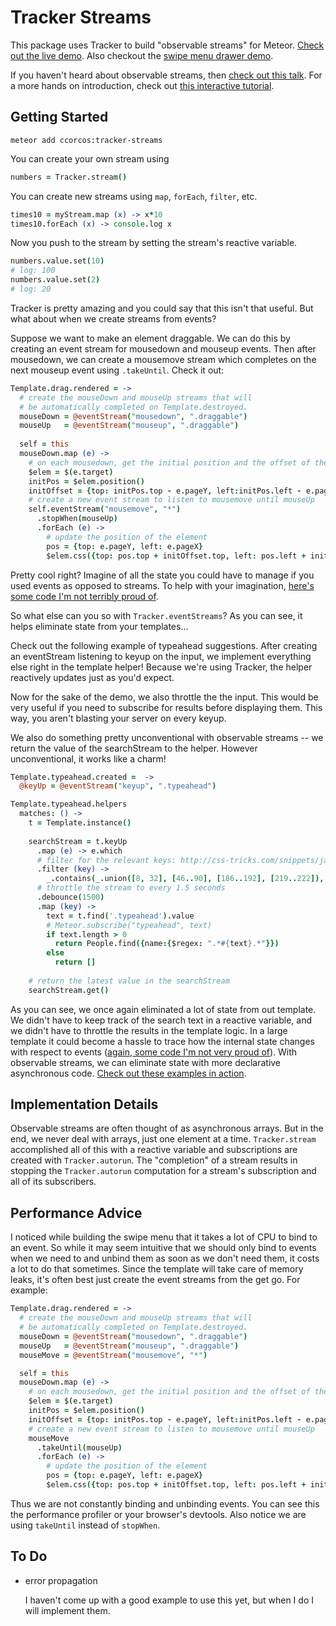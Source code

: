 # Tracker Streams

This package uses Tracker to build "observable streams" for Meteor. [Check out the live demo](http://tracker-streams.meteor.com). Also checkout the [swipe menu drawer demo](http://tracker-streams-menu.meteor.com).

If you haven't heard about observable streams, then [check out this talk](https://www.youtube.com/watch?v=XRYN2xt11Ek).
For a more hands on introduction, check out [this interactive tutorial](http://jhusain.github.io/learnrx/).

## Getting Started

    meteor add ccorcos:tracker-streams

You can create your own stream using

```coffee
numbers = Tracker.stream()
```

You can create new streams using `map`, `forEach`, `filter`, etc.

```coffee
times10 = myStream.map (x) -> x*10
times10.forEach (x) -> console.log x
```

Now you push to the stream by setting the stream's reactive variable.

```coffee
numbers.value.set(10)
# log: 100
numbers.value.set(2)
# log: 20
```

Tracker is pretty amazing and you could say that this isn't that useful.
But what about when we create streams from events?

Suppose we want to make an element draggable. We can do this by creating
an event stream for mousedown and mouseup events. Then after mousedown, 
we can create a mousemove stream which completes on the next mouseup event
using `.takeUntil`. Check it out:

```coffee
Template.drag.rendered = ->
  # create the mouseDown and mouseUp streams that will 
  # be automatically completed on Template.destroyed.
  mouseDown = @eventStream("mousedown", ".draggable")
  mouseUp   = @eventStream("mouseup", ".draggable")
  
  self = this
  mouseDown.map (e) ->
    # on each mousedown, get the initial position and the offset of the click
    $elem = $(e.target)
    initPos = $elem.position()
    initOffset = {top: initPos.top - e.pageY, left:initPos.left - e.pageX}
    # create a new event stream to listen to mousemove until mouseUp
    self.eventStream("mousemove", "*")
      .stopWhen(mouseUp)
      .forEach (e) ->
        # update the position of the element
        pos = {top: e.pageY, left: e.pageX}
        $elem.css({top: pos.top + initOffset.top, left: pos.left + initOffset.left})
```

Pretty cool right? Imagine of all the state you could have to manage if you
used events as opposed to streams. To help with your imagination, [here's some
code I'm not terribly proud of](https://github.com/ccorcos/meteor-swipe/blob/3f1efdff1f1e1280d46f2715496df0f21a353cb8/swipe/swipe.coffee#L332).

So what else can you so with `Tracker.eventStreams`? As you can see, it helps 
eliminate state from your templates...

Check out the following example of typeahead suggestions. After creating 
an eventStream listening to keyup on the input, we implement everything 
else right in the template helper! Because we're using Tracker, the 
helper reactively updates just as you'd expect.

Now for the sake of the demo, we also throttle the the input. This would
be very useful if you need to subscribe for results before displaying
them. This way, you aren't blasting your server on every keyup.

We also do something pretty unconventional with observable streams -- we
return the value of the searchStream to the helper. However unconventional,
it works like a charm!

```coffee
Template.typeahead.created =  ->
  @keyUp = @eventStream("keyup", ".typeahead")

Template.typeahead.helpers
  matches: () ->
    t = Template.instance()
    
    searchStream = t.keyUp
      .map (e) -> e.which
      # filter for the relevant keys: http://css-tricks.com/snippets/javascript/javascript-keycodes/
      .filter (key) -> 
        _.contains(_.union([8, 32], [46..90], [186..192], [219..222]), key)
      # throttle the stream to every 1.5 seconds
      .debounce(1500)
      .map (key) ->
        text = t.find('.typeahead').value
        # Meteor.subscribe("typeahead", text)
        if text.length > 0
          return People.find({name:{$regex: ".*#{text}.*"}})
        else 
          return []
    
    # return the latest value in the searchStream
    searchStream.get()
```

As you can see, we once again eliminated a lot of state from out template.
We didn't have to keep track of the search text in a reactive variable, and
we didn't have to throttle the results in the template logic. In a large template
it could become a hassle to trace how the internal state changes with respect
to events ([again, some code I'm not very proud of](https://github.com/ccorcos/meteor-swipe/blob/3f1efdff1f1e1280d46f2715496df0f21a353cb8/swipe/swipe.coffee#L325)). 
With observable streams, we can eliminate state with more declarative asynchronous
code. [Check out these examples in action](http://tracker-streams.meteor.com).

## Implementation Details

Observable streams are often thought of as asynchronous arrays.
But in the end, we never deal with arrays, just one element at a time.
`Tracker.stream` accomplished all of this with a reactive variable and 
subscriptions are created with `Tracker.autorun`. 
The "completion" of a stream results in stopping the `Tracker.autorun` 
computation for a stream's subscription and all of its subscribers.

## Performance Advice

I noticed while building the swipe menu that it takes a lot of CPU to bind to an event.
So while it may seem intuitive that we should only bind to events when we need to and unbind
them as soon as we don't need them, it costs a lot to do that sometimes. Since the template
will take care of memory leaks, it's often best just create the event streams from the get go.
For example:

```coffee
Template.drag.rendered = ->
  # create the mouseDown and mouseUp streams that will 
  # be automatically completed on Template.destroyed.
  mouseDown = @eventStream("mousedown", ".draggable")
  mouseUp   = @eventStream("mouseup", ".draggable")
  mouseMove = @eventStream("mousemove", "*")

  self = this
  mouseDown.map (e) ->
    # on each mousedown, get the initial position and the offset of the click
    $elem = $(e.target)
    initPos = $elem.position()
    initOffset = {top: initPos.top - e.pageY, left:initPos.left - e.pageX}
    # create a new event stream to listen to mousemove until mouseUp
    mouseMove
      .takeUntil(mouseUp)
      .forEach (e) ->
        # update the position of the element
        pos = {top: e.pageY, left: e.pageX}
        $elem.css({top: pos.top + initOffset.top, left: pos.left + initOffset.left})
```

Thus we are not constantly binding and unbinding events. You can see this the performance profiler
or your browser's devtools. Also notice we are using `takeUntil` instead of `stopWhen`.

## To Do
- error propagation

    I haven't come up with a good example to use this yet, but when I do
    I will implement them.
